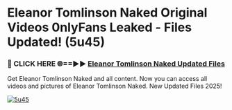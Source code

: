 # Eleanor Tomlinson Naked Original Videos 0nlyFans Leaked - Files Updated! (5u45)

<h3>🔴 CLICK HERE 🌐==►► <a href="https://tinyurl.com/yckcrads" rel="nofollow">Eleanor Tomlinson Naked Updated Files</a></h3>

Get Eleanor Tomlinson Naked and all content. Now you can access all videos and pictures of Eleanor Tomlinson Naked. New Updated Files 2025!

[![5u45](https://i.imgur.com/hpKpOFt.gif)](https://tinyurl.com/yckcrads)
